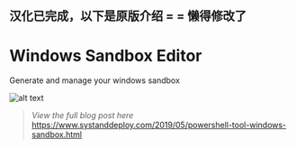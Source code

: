 ## 汉化已完成，以下是原版介绍 = = 懒得修改了
# Windows Sandbox Editor
Generate and manage your windows sandbox

![alt text](https://github.com/damienvanrobaeys/Windows_Sandbox_Editor/blob/master/preview%20tabmenu.gif)

> *View the full blog post here*
https://www.systanddeploy.com/2019/05/powershell-tool-windows-sandbox.html



